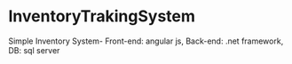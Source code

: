 # InventoryTrakingSystem
Simple Inventory System- Front-end: angular js, Back-end: .net framework, DB: sql server
